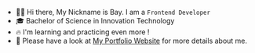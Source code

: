 * 🧑🏻  Hi there, My Nickname is Bay. I am a `Frontend Developer`
* 🎓  Bachelor of Science in Innovation Technology
* 🔥  I'm learning and practicing even more !
* 📄  Please have a look at [My Portfolio Website](https://nattagrit-portfolio.netlify.app/) for more details about me.





